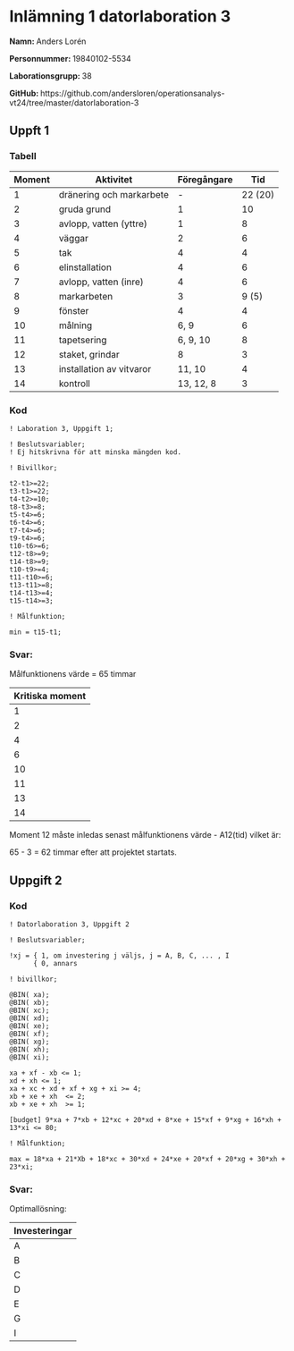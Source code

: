 # Inlämning 1 datorlaboration 3

<p><strong>Namn: </strong>Anders Lorén</p>
<p><strong>Personnummer: </strong>19840102-5534</p>
<p><strong>Laborationsgrupp: </strong>38</p>
<p><strong>GitHub: </strong>https://github.com/andersloren/operationsanalys-vt24/tree/master/datorlaboration-3</p>

## Uppft 1

### Tabell

| Moment | Aktivitet                | Föregångare | Tid     |
| ------ | ------------------------ | ----------- | ------- |
| 1      | dränering och markarbete | -           | 22 (20) |
| 2      | gruda grund              | 1           | 10      |
| 3      | avlopp, vatten (yttre)   | 1           | 8       |
| 4      | väggar                   | 2           | 6       |
| 5      | tak                      | 4           | 4       |
| 6      | elinstallation           | 4           | 6       |
| 7      | avlopp, vatten (inre)    | 4           | 6       |
| 8      | markarbeten              | 3           | 9 (5)   |
| 9      | fönster                  | 4           | 4       |
| 10     | målning                  | 6, 9        | 6       |
| 11     | tapetsering              | 6, 9, 10    | 8       |
| 12     | staket, grindar          | 8           | 3       |
| 13     | installation av vitvaror | 11, 10      | 4       |
| 14     | kontroll                 | 13, 12, 8   | 3       |

### Kod

```
! Laboration 3, Uppgift 1;

! Beslutsvariabler;
! Ej hitskrivna för att minska mängden kod.

! Bivillkor;

t2-t1>=22;
t3-t1>=22;
t4-t2>=10;
t8-t3>=8;
t5-t4>=6;
t6-t4>=6;
t7-t4>=6;
t9-t4>=6;
t10-t6>=6;
t12-t8>=9;
t14-t8>=9;
t10-t9>=4;
t11-t10>=6;
t13-t11>=8;
t14-t13>=4;
t15-t14>=3;

! Målfunktion;

min = t15-t1;
```

### Svar:

Målfunktionens värde = 65 timmar

| Kritiska moment |
| --------------- |
| 1               |
| 2               |
| 4               |
| 6               |
| 10              |
| 11              |
| 13              |
| 14              |

Moment 12 måste inledas senast målfunktionens värde - A12(tid) vilket är:

65 - 3 = 62 timmar efter att projektet startats.

## Uppgift 2

### Kod

```
! Datorlaboration 3, Uppgift 2

! Beslutsvariabler;

!xj = { 1, om investering j väljs, j = A, B, C, ... , I
      { 0, annars

! bivillkor;

@BIN( xa);
@BIN( xb);
@BIN( xc);
@BIN( xd);
@BIN( xe);
@BIN( xf);
@BIN( xg);
@BIN( xh);
@BIN( xi);

xa + xf - xb <= 1;
xd + xh <= 1;
xa + xc + xd + xf + xg + xi >= 4;
xb + xe + xh  <= 2;
xb + xe + xh  >= 1;

[budget] 9*xa + 7*xb + 12*xc + 20*xd + 8*xe + 15*xf + 9*xg + 16*xh + 13*xi <= 80;

! Målfunktion;

max = 18*xa + 21*Xb + 18*xc + 30*xd + 24*xe + 20*xf + 20*xg + 30*xh + 23*xi;
```

### Svar:

Optimallösning:

| Investeringar |
| ------------- |
| A             |
| B             |
| C             |
| D             |
| E             |
| G             |
| I             |
